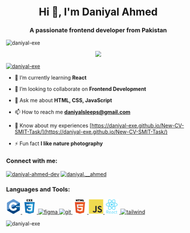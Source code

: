 <h1 align="center">Hi 👋, I'm Daniyal Ahmed</h1>
<h3 align="center">A passionate frontend developer from Pakistan</h3>

<p align="left"> <img src="https://komarev.com/ghpvc/?username=daniyal-exe&label=Profile%20views&color=0e75b6&style=flat" alt="daniyal-exe" /> </p>

<p align="center">
<a href="https://github.com/Daniyal-exe"><img src="https://readme-typing-svg.herokuapp.com/?lines=Frontend+Web+Developer;Creating+Responsive+Websites&font=Roboto&size=26&duration=3500&pause=500&center=true&width=500&height=50&color=eab676"></a>

<p align="left"> <a href="https://github.com/ryo-ma/github-profile-trophy"><img src="https://github-profile-trophy.vercel.app/?username=daniyal-exe" alt="daniyal-exe" /></a> </p>

- 🌱 I’m currently learning **React**

- 👯 I’m looking to collaborate on **Frontend Development**

- 💬 Ask me about **HTML, CSS, JavaScript**

- 📫 How to reach me **daniyalsleeps@gmail.com**

- 📄 Know about my experiences [https://daniyal-exe.github.io/New-CV-SMIT-Task/](https://daniyal-exe.github.io/New-CV-SMIT-Task/)

- ⚡ Fun fact **I like nature photography**

<h3 align="left">Connect with me:</h3>
<p align="left">
<a href="https://linkedin.com/in/daniyal-ahmed-dev" target="blank"><img align="center" src="https://raw.githubusercontent.com/rahuldkjain/github-profile-readme-generator/master/src/images/icons/Social/linked-in-alt.svg" alt="daniyal-ahmed-dev" height="30" width="40" /></a>
<a href="https://instagram.com/daniyal.__ahmed" target="blank"><img align="center" src="https://raw.githubusercontent.com/rahuldkjain/github-profile-readme-generator/master/src/images/icons/Social/instagram.svg" alt="daniyal.__ahmed" height="30" width="40" /></a>
</p>

<h3 align="left">Languages and Tools:</h3>
<p align="left"> <a href="https://www.w3schools.com/cpp/" target="_blank" rel="noreferrer"> <img src="https://raw.githubusercontent.com/devicons/devicon/master/icons/cplusplus/cplusplus-original.svg" alt="cplusplus" width="40" height="40"/> </a> <a href="https://www.w3schools.com/css/" target="_blank" rel="noreferrer"> <img src="https://raw.githubusercontent.com/devicons/devicon/master/icons/css3/css3-original-wordmark.svg" alt="css3" width="40" height="40"/> </a> <a href="https://www.figma.com/" target="_blank" rel="noreferrer"> <img src="https://www.vectorlogo.zone/logos/figma/figma-icon.svg" alt="figma" width="40" height="40"/> </a> <a href="https://git-scm.com/" target="_blank" rel="noreferrer"> <img src="https://www.vectorlogo.zone/logos/git-scm/git-scm-icon.svg" alt="git" width="40" height="40"/> </a> <a href="https://www.w3.org/html/" target="_blank" rel="noreferrer"> <img src="https://raw.githubusercontent.com/devicons/devicon/master/icons/html5/html5-original-wordmark.svg" alt="html5" width="40" height="40"/> </a> <a href="https://developer.mozilla.org/en-US/docs/Web/JavaScript" target="_blank" rel="noreferrer"> <img src="https://raw.githubusercontent.com/devicons/devicon/master/icons/javascript/javascript-original.svg" alt="javascript" width="40" height="40"/> </a> <a href="https://reactjs.org/" target="_blank" rel="noreferrer"> <img src="https://raw.githubusercontent.com/devicons/devicon/master/icons/react/react-original-wordmark.svg" alt="react" width="40" height="40"/> </a> <a href="https://tailwindcss.com/" target="_blank" rel="noreferrer"> <img src="https://www.vectorlogo.zone/logos/tailwindcss/tailwindcss-icon.svg" alt="tailwind" width="40" height="40"/> </a> </p>

<p><img align="center" src="https://github-readme-stats.vercel.app/api/top-langs?username=daniyal-exe&show_icons=true&locale=en&layout=compact" alt="daniyal-exe" /></p>
